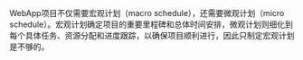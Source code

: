 WebApp项目不仅需要宏观计划（macro schedule），还需要微观计划（micro schedule）。宏观计划确定项目的重要里程碑和总体时间安排，微观计划则细化到每个具体任务、资源分配和进度跟踪，以确保项目顺利进行，因此只制定宏观计划是不够的。